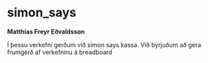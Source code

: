 # simon_says

**Matthías Freyr Eðvaldsson**

Í þessu verkefni gerðum við simon says kassa. Við byrjuðum að gera frumgerð af verkefninu á breadboard
